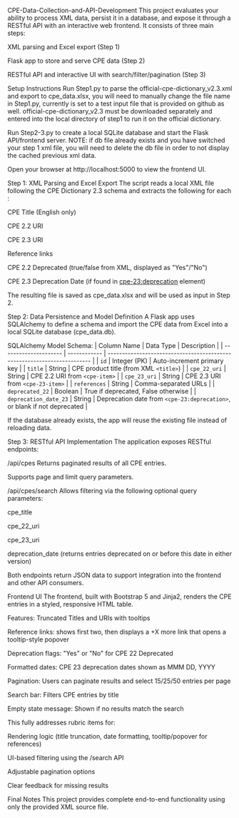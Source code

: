 CPE-Data-Collection-and-API-Development
This project evaluates your ability to process XML data, persist it in a database, and expose it through a RESTful API with an interactive web frontend. It consists of three main steps:

XML parsing and Excel export (Step 1)

Flask app to store and serve CPE data (Step 2)

RESTful API and interactive UI with search/filter/pagination (Step 3)

Setup Instructions
Run Step1.py to parse the official-cpe-dictionary_v2.3.xml and export to cpe_data.xlsx, you will need to manually change the file name in Step1.py, currently is set to a test input file that is provided on github as well.
official-cpe-dictionary_v2.3 must be downloaded separately and entered into the local directory of step1 to run it on the official dictionary. 

Run Step2-3.py to create a local SQLite database and start the Flask API/frontend server. NOTE: if db file already exists and you have switched your step 1 xml file, you will need to delete the db file in order to not
display the cached previous xml data.

Open your browser at http://localhost:5000 to view the frontend UI.

Step 1: XML Parsing and Excel Export
The script reads a local XML file following the CPE Dictionary 2.3 schema and extracts the following for each <cpe-item>:

CPE Title (English only)

CPE 2.2 URI

CPE 2.3 URI

Reference links

CPE 2.2 Deprecated (true/false from XML, displayed as "Yes"/"No")

CPE 2.3 Deprecation Date (if found in <cpe-23:deprecation> element)

The resulting file is saved as cpe_data.xlsx and will be used as input in Step 2.

Step 2: Data Persistence and Model Definition
A Flask app uses SQLAlchemy to define a schema and import the CPE data from Excel into a local SQLite database (cpe_data.db).

SQLAlchemy Model Schema:
| Column Name           | Data Type    | Description                                                              |
| --------------------- | ------------ | ------------------------------------------------------------------------ |
| `id`                  | Integer (PK) | Auto-increment primary key                                               |
| `title`               | String       | CPE product title (from XML `<title>`)                                   |
| `cpe_22_uri`          | String       | CPE 2.2 URI from `<cpe-item>`                                            |
| `cpe_23_uri`          | String       | CPE 2.3 URI from `<cpe-23-item>`                                         |
| `references`          | String       | Comma-separated URLs                                                     |
| `deprecated_22`       | Boolean      | True if deprecated, False otherwise                                      |
| `deprecation_date_23` | String       | Deprecation date from `<cpe-23:deprecation>`, or blank if not deprecated |


If the database already exists, the app will reuse the existing file instead of reloading data.

Step 3: RESTful API Implementation
The application exposes RESTful endpoints:

/api/cpes
Returns paginated results of all CPE entries.

Supports page and limit query parameters.

/api/cpes/search
Allows filtering via the following optional query parameters:

cpe_title

cpe_22_uri

cpe_23_uri

deprecation_date (returns entries deprecated on or before this date in either version)

Both endpoints return JSON data to support integration into the frontend and other API consumers.

Frontend UI
The frontend, built with Bootstrap 5 and Jinja2, renders the CPE entries in a styled, responsive HTML table.

Features:
Truncated Titles and URIs with tooltips

Reference links: shows first two, then displays a +X more link that opens a tooltip-style popover

Deprecation flags: "Yes" or "No" for CPE 22 Deprecated

Formatted dates: CPE 23 deprecation dates shown as MMM DD, YYYY

Pagination: Users can paginate results and select 15/25/50 entries per page

Search bar: Filters CPE entries by title

Empty state message: Shown if no results match the search

This fully addresses rubric items for:

Rendering logic (title truncation, date formatting, tooltip/popover for references)

UI-based filtering using the /search API

Adjustable pagination options

Clear feedback for missing results

Final Notes
This project provides complete end-to-end functionality using only the provided XML source file.